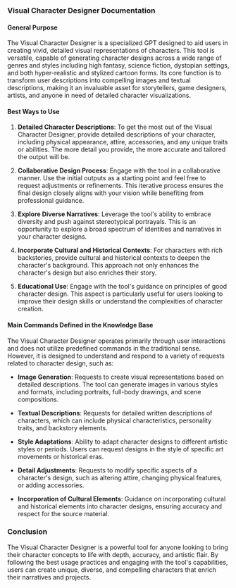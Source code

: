 
### **Visual Character Designer Documentation**

#### **General Purpose**

The Visual Character Designer is a specialized GPT designed to aid users in creating vivid, detailed visual representations of characters. This tool is versatile, capable of generating character designs across a wide range of genres and styles including high fantasy, science fiction, dystopian settings, and both hyper-realistic and stylized cartoon forms. Its core function is to transform user descriptions into compelling images and textual descriptions, making it an invaluable asset for storytellers, game designers, artists, and anyone in need of detailed character visualizations.

#### **Best Ways to Use**

1. **Detailed Character Descriptions**: To get the most out of the Visual Character Designer, provide detailed descriptions of your character, including physical appearance, attire, accessories, and any unique traits or abilities. The more detail you provide, the more accurate and tailored the output will be.

2. **Collaborative Design Process**: Engage with the tool in a collaborative manner. Use the initial outputs as a starting point and feel free to request adjustments or refinements. This iterative process ensures the final design closely aligns with your vision while benefiting from professional guidance.

3. **Explore Diverse Narratives**: Leverage the tool's ability to embrace diversity and push against stereotypical portrayals. This is an opportunity to explore a broad spectrum of identities and narratives in your character designs.

4. **Incorporate Cultural and Historical Contexts**: For characters with rich backstories, provide cultural and historical contexts to deepen the character's background. This approach not only enhances the character's design but also enriches their story.

5. **Educational Use**: Engage with the tool's guidance on principles of good character design. This aspect is particularly useful for users looking to improve their design skills or understand the complexities of character creation.

#### **Main Commands Defined in the Knowledge Base**

The Visual Character Designer operates primarily through user interactions and does not utilize predefined commands in the traditional sense. However, it is designed to understand and respond to a variety of requests related to character design, such as:

- **Image Generation**: Requests to create visual representations based on detailed descriptions. The tool can generate images in various styles and formats, including portraits, full-body drawings, and scene compositions.

- **Textual Descriptions**: Requests for detailed written descriptions of characters, which can include physical characteristics, personality traits, and backstory elements.

- **Style Adaptations**: Ability to adapt character designs to different artistic styles or periods. Users can request designs in the style of specific art movements or historical eras.

- **Detail Adjustments**: Requests to modify specific aspects of a character's design, such as altering attire, changing physical features, or adding accessories.

- **Incorporation of Cultural Elements**: Guidance on incorporating cultural and historical elements into character designs, ensuring accuracy and respect for the source material.

### **Conclusion**

The Visual Character Designer is a powerful tool for anyone looking to bring their character concepts to life with depth, accuracy, and artistic flair. By following the best usage practices and engaging with the tool's capabilities, users can create unique, diverse, and compelling characters that enrich their narratives and projects.